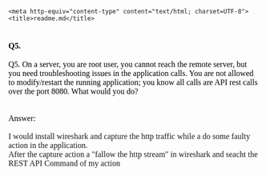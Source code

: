 <!DOCTYPE HTML PUBLIC "-//W3C//DTD HTML 4.01 Transitional//EN">
<html>
  <head>

    <meta http-equiv="content-type" content="text/html; charset=UTF-8">
    <title>readme.md</title>
  </head>
  <body>
    <h1><span style="font-family:
Calibri;font-size:12pt;color:rgb(0,0,0);font-style:normal;font-variant:normal;">Q5.&nbsp;</span><span
        style="font-family:
Calibri;font-size:12pt;color:rgb(0,0,0);font-style:normal;font-variant:normal;"></span></h1>
    <span style="font-family:
Calibri;font-size:12pt;color:rgb(0,0,0);font-style:normal;font-variant:normal;">Q5.
      On a server, you are root user, you cannot reach the remote
      server, but you need<span style="font-family:
        ;font-size:12pt;color:rgb(0,0,0);font-style:normal;font-variant:normal;">
        troubleshooting issues in the application calls. You are not
        allowed to modify/restart the<span style="font-family:
          ;font-size:12pt;color:rgb(0,0,0);font-style:normal;font-variant:normal;">
          running application; you know all calls are API rest calls
          over the port 8080. What would you<span style="font-family:
            ;font-size:12pt;color:rgb(0,0,0);font-style:normal;font-variant:normal;">
            do?<br style=" font-style: normal; font-variant: normal;
              font-weight: normal; letter-spacing: normal; line-height:
              normal; orphans: 2; text-align: -webkit-auto; text-indent:
              0px; text-transform: none; white-space: normal; widows: 2;
              word-spacing: 0px; -webkit-text-size-adjust: auto;
              -webkit-text-stroke-width: 0px; ">
          </span></span></span></span><span style="font-family:
Calibri;font-size:12pt;color:rgb(0,0,0);font-style:normal;font-variant:normal;"><span
        style="font-family:
Calibri;font-size:12pt;color:rgb(5,99,193);font-style:normal;font-variant:normal;"><span
          style="font-family:
Calibri;font-size:12pt;color:rgb(0,0,0);font-style:normal;font-variant:normal;"><span
            style="font-family:
            ;font-size:12pt;color:rgb(0,0,0);font-style:normal;font-variant:normal;"><span
              style="font-family:
              ;font-size:12pt;color:rgb(0,0,0);font-style:normal;font-variant:normal;"><span
                style="font-family:
                ;font-size:12pt;color:rgb(0,0,0);font-style:normal;font-variant:normal;"><span
                  style="font-family:
                  ;font-size:12pt;color:rgb(0,0,0);font-style:normal;font-variant:normal;"><span
                    style="font-family:
                    ;font-size:12pt;color:rgb(0,0,0);font-style:normal;font-variant:normal;"><br>
                    <br>
                    Answer:<br>
                    <br>
                  </span></span></span></span></span></span></span></span>
    <meta http-equiv="Content-Type" content="text/html; charset=UTF-8">
    <p class="MsoNormal"><span style="mso-ansi-language:EN-GB"
        lang="EN-GB">I would
        install wireshark and capture the http traffic while a do some
        faulty action in
        the application.<o:p></o:p></span></p>
    <p class="MsoNormal"><span style="mso-ansi-language:EN-GB"
        lang="EN-GB">After the
        capture action a "fallow the http stream" in wireshark and
        seacht the
        REST API Command of my action<o:p></o:p></span></p>
    <meta name="ProgId" content="Word.Document">
    <meta name="Generator" content="Microsoft Word 10">
    <meta name="Originator" content="Microsoft Word 10">
    <link rel="File-List"
href="file:///C:%5CUsers%5Codm%5CAppData%5CLocal%5CTemp%5Cmsohtml1%5C01%5Cclip_filelist.xml">
    <!--[if gte mso 9]><xml>
 <w:WordDocument>
  <w:View>Normal</w:View>
  <w:Zoom>0</w:Zoom>
  <w:HyphenationZone>21</w:HyphenationZone>
  <w:Compatibility>
   <w:BreakWrappedTables/>
   <w:SnapToGridInCell/>
   <w:WrapTextWithPunct/>
   <w:UseAsianBreakRules/>
  </w:Compatibility>
  <w:BrowserLevel>MicrosoftInternetExplorer4</w:BrowserLevel>
 </w:WordDocument>
</xml><![endif]-->
    <style>
<!--
 /* Style Definitions */
 p.MsoNormal, li.MsoNormal, div.MsoNormal
	{mso-style-parent:"";
	margin:0cm;
	margin-bottom:.0001pt;
	mso-pagination:widow-orphan;
	font-size:12.0pt;
	font-family:"Times New Roman";
	mso-fareast-font-family:"Times New Roman";
	mso-fareast-language:EN-US;}
@page Section1
	{size:612.0pt 792.0pt;
	margin:70.85pt 70.85pt 2.0cm 70.85pt;
	mso-header-margin:36.0pt;
	mso-footer-margin:36.0pt;
	mso-paper-source:0;}
div.Section1
	{page:Section1;}
-->
</style><!--[if gte mso 10]>
<style>
 /* Style Definitions */
 table.MsoNormalTable
	{mso-style-name:"Normale Tabelle";
	mso-tstyle-rowband-size:0;
	mso-tstyle-colband-size:0;
	mso-style-noshow:yes;
	mso-style-parent:"";
	mso-padding-alt:0cm 5.4pt 0cm 5.4pt;
	mso-para-margin:0cm;
	mso-para-margin-bottom:.0001pt;
	mso-pagination:widow-orphan;
	font-size:10.0pt;
	font-family:"Times New Roman";}
</style>
<![endif]--><br>
    <span style="font-family:
Calibri;font-size:12pt;color:rgb(0,0,0);font-style:normal;font-variant:normal;"><span
        style="font-family:
        ;font-size:12pt;color:rgb(0,0,0);font-style:normal;font-variant:normal;"><span
          style="font-family:
          ;font-size:12pt;color:rgb(0,0,0);font-style:normal;font-variant:normal;"><span
            style="font-family:
            ;font-size:12pt;color:rgb(0,0,0);font-style:normal;font-variant:normal;"><span
              style="font-family:
              ;font-size:12pt;color:rgb(0,0,0);font-style:normal;font-variant:normal;"></span></span></span></span></span>
  </body>
</html>
